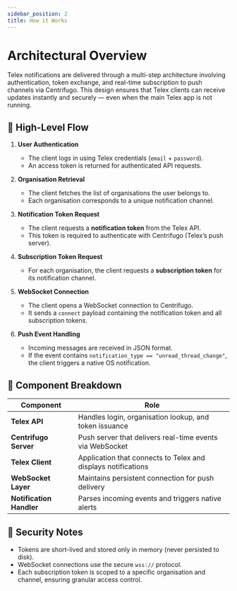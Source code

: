 ```yaml
---
sidebar_position: 2
title: How it Works
---
```


# Architectural Overview

Telex notifications are delivered through a multi-step architecture involving authentication, token exchange, and real-time subscription to push channels via Centrifugo. This design ensures that Telex clients can receive updates instantly and securely — even when the main Telex app is not running.

## 🔄 High-Level Flow

1. **User Authentication**
   - The client logs in using Telex credentials (`email` + `password`).
   - An access token is returned for authenticated API requests.

2. **Organisation Retrieval**
   - The client fetches the list of organisations the user belongs to.
   - Each organisation corresponds to a unique notification channel.

3. **Notification Token Request**
   - The client requests a **notification token** from the Telex API.
   - This token is required to authenticate with Centrifugo (Telex’s push server).

4. **Subscription Token Request**
   - For each organisation, the client requests a **subscription token** for its notification channel.

5. **WebSocket Connection**
   - The client opens a WebSocket connection to Centrifugo.
   - It sends a `connect` payload containing the notification token and all subscription tokens.

6. **Push Event Handling**
   - Incoming messages are received in JSON format.
   - If the event contains `notification_type == "unread_thread_change"`, the client triggers a native OS notification.


## 🧬 Component Breakdown

| Component               | Role                                                                 |
|------------------------|----------------------------------------------------------------------|
| **Telex API**           | Handles login, organisation lookup, and token issuance               |
| **Centrifugo Server**   | Push server that delivers real-time events via WebSocket             |
| **Telex Client**        | Application that connects to Telex and displays notifications        |
| **WebSocket Layer**     | Maintains persistent connection for push delivery                    |
| **Notification Handler**| Parses incoming events and triggers native alerts                    |


## 🔐 Security Notes

- Tokens are short-lived and stored only in memory (never persisted to disk).
- WebSocket connections use the secure `wss://` protocol.
- Each subscription token is scoped to a specific organisation and channel, ensuring granular access control.
